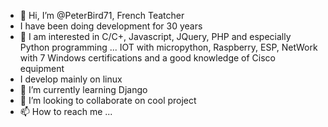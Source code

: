 - 👋 Hi, I’m @PeterBird71, French Teatcher
- I have been doing development for 30 years
- 👀 I am interested in C/C+, Javascript, JQuery, PHP and especially Python programming
... IOT with micropython, Raspberry, ESP, NetWork with 7 Windows certifications and a good knowledge of Cisco equipment
- I develop mainly on linux
- 🌱 I’m currently learning Django 
- 💞️ I’m looking to collaborate on cool project
- 📫 How to reach me ...

<!---
PeterBird71/PeterBird71 is a ✨ special ✨ repository because its `README.md` (this file) appears on your GitHub profile.
You can click the Preview link to take a look at your changes.
--->
